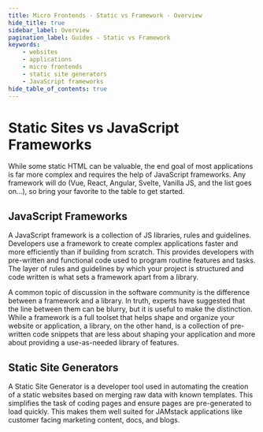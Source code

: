 ```yaml
---
title: Micro Frontends - Static vs Framework - Overview
hide_title: true
sidebar_label: Overview
pagination_label: Guides - Static vs Framework
keywords:
    - websites
    - applications
    - micro frontends
    - static site generators
    - JavaScript frameworks
hide_table_of_contents: true
---
```


# Static Sites vs JavaScript Frameworks

While some static HTML can be valuable, the end goal of most applications is far more complex and requires the help of JavaScript frameworks.  Any framework will do (Vue, React, Angular, Svelte, Vanilla JS, and the list goes on...), so bring your favorite to the table to get started.

## JavaScript Frameworks

A JavaScript framework is a collection of JS libraries, rules and guidelines.  Developers use a framework to create complex applications faster and more efficiently than if building from scratch.  This provides developers with pre-written and functional code used to program routine features and tasks.  The layer of rules and guidelines by which your project is structured and code written is what sets a framework apart from a library.

A common topic of discussion in the software community is the difference between a framework and a library. In truth, experts have suggested that the line between them can be blurry, but it is useful to make the distinction. While a framework is a full toolset that helps shape and organize your website or application, a library, on the other hand, is a collection of pre-written code snippets that are less about shaping your application and more about providing a use-as-needed library of features. 

<!-- Any JavaScript framework that generates an HTML/CSS/JS based site will work with Fathym LowCodeUnit.  To get started with your favorite, take a look at our [JavaScript frameworks guide](js-frameworks/overview). -->

## Static Site Generators

A Static Site Generator is a developer tool used in automating the creation of a static websites based on merging raw data with known templates. This simplifies the task of coding pages and ensure pages are pre-generated to load quickly.  This makes them well suited for JAMstack applications like customer facing marketing content, docs, and blogs.

<!-- Any HTML/CSS/JS generated static content will work with Fathym LowCodeUnit.  To dig in more, take a look at our [static sites guide](static-sites/overview). -->
